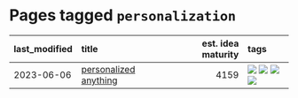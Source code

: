 # Pages tagged `personalization`

|last_modified|title|est. idea maturity|tags
|:---|:---|---:|:---|
|2023-06-06|[personalized anything](../personalized_anything.md)|4159|[![](https://img.shields.io/badge/tag-gdpr_data_export-71e862)](../tags/gdpr_data_export.md) [![](https://img.shields.io/badge/tag-llm-d9f12f)](../tags/llm.md) [![](https://img.shields.io/badge/tag-personalization-ad342b)](../tags/personalization.md) [![](https://img.shields.io/badge/tag-productivity-a3a5e9)](../tags/productivity.md)|